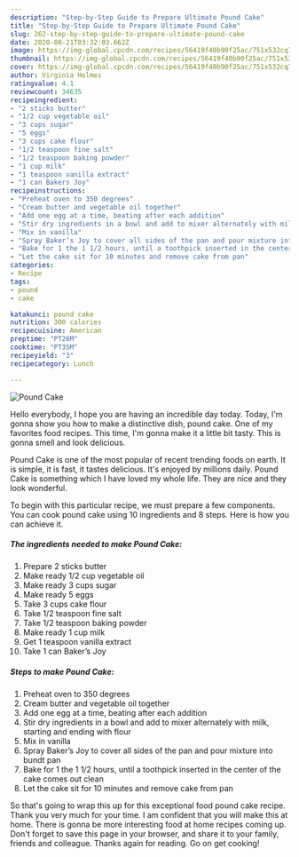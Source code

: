 ```yaml
---
description: "Step-by-Step Guide to Prepare Ultimate Pound Cake"
title: "Step-by-Step Guide to Prepare Ultimate Pound Cake"
slug: 262-step-by-step-guide-to-prepare-ultimate-pound-cake
date: 2020-08-21T03:32:03.662Z
image: https://img-global.cpcdn.com/recipes/56419f40b90f25ac/751x532cq70/pound-cake-recipe-main-photo.jpg
thumbnail: https://img-global.cpcdn.com/recipes/56419f40b90f25ac/751x532cq70/pound-cake-recipe-main-photo.jpg
cover: https://img-global.cpcdn.com/recipes/56419f40b90f25ac/751x532cq70/pound-cake-recipe-main-photo.jpg
author: Virginia Holmes
ratingvalue: 4.1
reviewcount: 34635
recipeingredient:
- "2 sticks butter"
- "1/2 cup vegetable oil"
- "3 cups sugar"
- "5 eggs"
- "3 cups cake flour"
- "1/2 teaspoon fine salt"
- "1/2 teaspoon baking powder"
- "1 cup milk"
- "1 teaspoon vanilla extract"
- "1 can Bakers Joy"
recipeinstructions:
- "Preheat oven to 350 degrees"
- "Cream butter and vegetable oil together"
- "Add one egg at a time, beating after each addition"
- "Stir dry ingredients in a bowl and add to mixer alternately with milk, starting and ending with flour"
- "Mix in vanilla"
- "Spray Baker’s Joy to cover all sides of the pan and pour mixture into bundt pan"
- "Bake for 1 the 1 1/2 hours, until a toothpick inserted in the center of the cake comes out clean"
- "Let the cake sit for 10 minutes and remove cake from pan"
categories:
- Recipe
tags:
- pound
- cake

katakunci: pound cake 
nutrition: 300 calories
recipecuisine: American
preptime: "PT26M"
cooktime: "PT35M"
recipeyield: "3"
recipecategory: Lunch

---
```



![Pound Cake](https://img-global.cpcdn.com/recipes/56419f40b90f25ac/751x532cq70/pound-cake-recipe-main-photo.jpg)

Hello everybody, I hope you are having an incredible day today. Today, I'm gonna show you how to make a distinctive dish, pound cake. One of my favorites food recipes. This time, I'm gonna make it a little bit tasty. This is gonna smell and look delicious.

Pound Cake is one of the most popular of recent trending foods on earth. It is simple, it is fast, it tastes delicious. It's enjoyed by millions daily. Pound Cake is something which I have loved my whole life. They are nice and they look wonderful.




To begin with this particular recipe, we must prepare a few components. You can cook pound cake using 10 ingredients and 8 steps. Here is how you can achieve it.

<!--inarticleads1-->

##### The ingredients needed to make Pound Cake:

1. Prepare 2 sticks butter
1. Make ready 1/2 cup vegetable oil
1. Make ready 3 cups sugar
1. Make ready 5 eggs
1. Take 3 cups cake flour
1. Take 1/2 teaspoon fine salt
1. Take 1/2 teaspoon baking powder
1. Make ready 1 cup milk
1. Get 1 teaspoon vanilla extract
1. Take 1 can Baker’s Joy




<!--inarticleads2-->

##### Steps to make Pound Cake:

1. Preheat oven to 350 degrees
1. Cream butter and vegetable oil together
1. Add one egg at a time, beating after each addition
1. Stir dry ingredients in a bowl and add to mixer alternately with milk, starting and ending with flour
1. Mix in vanilla
1. Spray Baker’s Joy to cover all sides of the pan and pour mixture into bundt pan
1. Bake for 1 the 1 1/2 hours, until a toothpick inserted in the center of the cake comes out clean
1. Let the cake sit for 10 minutes and remove cake from pan




So that's going to wrap this up for this exceptional food pound cake recipe. Thank you very much for your time. I am confident that you will make this at home. There is gonna be more interesting food at home recipes coming up. Don't forget to save this page in your browser, and share it to your family, friends and colleague. Thanks again for reading. Go on get cooking!
